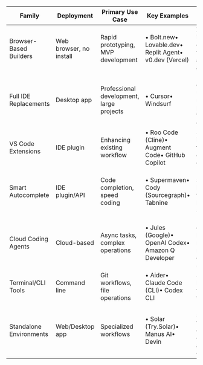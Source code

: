 | Family                  | Deployment         | Primary Use Case                        | Key Examples                                 | Unique Strengths                                                        |
|-------------------------|-------------------|-----------------------------------------|----------------------------------------------|-------------------------------------------------------------------------|
| Browser-Based Builders  | Web browser, no install | Rapid prototyping, MVP development      | • Bolt.new• Lovable.dev• Replit Agent• v0.dev (Vercel) | Zero setup, instant deployment, visual editing, accessible anywhere      |
| Full IDE Replacements   | Desktop app        | Professional development, large projects | • Cursor• Windsurf                       | Deep codebase understanding, native performance, full dev environment    |
| VS Code Extensions      | IDE plugin         | Enhancing existing workflow             | • Roo Code (Cline)• Augment Code• GitHub Copilot | Seamless integration, familiar environment, customizable                 |
| Smart Autocomplete      | IDE plugin/API     | Code completion, speed coding           | • Supermaven• Cody (Sourcegraph)• Tabnine | Lightning-fast suggestions, large context windows, learns coding style   |
| Cloud Coding Agents     | Cloud-based        | Async tasks, complex operations         | • Jules (Google)• OpenAI Codex• Amazon Q Developer | Parallel task execution, no local resources needed, enterprise scale     |
| Terminal/CLI Tools      | Command line       | Git workflows, file operations          | • Aider• Claude Code (CLI)• Codex CLI | Scriptable, lightweight, version control friendly                        |
| Standalone Environments | Web/Desktop app    | Specialized workflows                   | • Solar (Try.Solar)• Manus AI• Devin  | Domain-specific features, collaborative canvas, autonomous capabilities  |